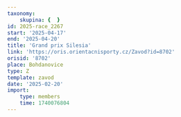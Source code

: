 ```yaml
---
taxonomy:
    skupina: {  }
id: 2025-race_2267
start: '2025-04-17'
end: '2025-04-20'
title: 'Grand prix Silesia'
link: 'https://oris.orientacnisporty.cz/Zavod?id=8702'
orisid: '8702'
place: Bohdanovice
type: Z
template: zavod
date: '2025-02-20'
import:
    type: members
    time: 1740076804
---
```


